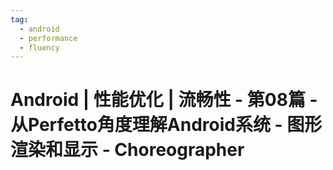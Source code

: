 ```yaml
---
tag:
  - android
  - performance
  - fluency
---
```


# Android | 性能优化 | 流畅性 - 第08篇 - 从Perfetto角度理解Android系统 - 图形渲染和显示 - Choreographer